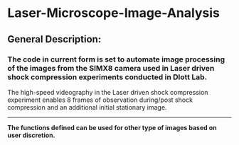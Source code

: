 # Laser-Microscope-Image-Analysis
## General Description: ##    
### The code in current form is set to automate image processing of the images from the SIMX8 camera used in Laser driven shock compression experiments conducted in Dlott Lab.
The high-speed videography in the Laser driven shock compression experiment enables 8 frames of observation during/post shock compression and an additional initial stationary image.
_______
**The functions defined can be used for other type of images based on user discretion.** 
 

